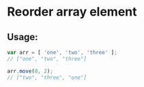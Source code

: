 # Reorder array element

## Usage:

```javascript
var arr = [ 'one', 'two', 'three' ];
// ["one", "two", "three"]

arr.move(0, 2);
// ["two", "three", "one"]
```
